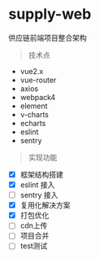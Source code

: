 # supply-web
供应链前端项目整合架构

> 技术点

* vue2.x
* vue-router
* axios
* webpack4
* element
* v-charts
* echarts
* eslint
* sentry

> 实现功能

- [x] 框架结构搭建
- [x] eslint 接入
- [ ] sentry 接入
- [x] 复用化解决方案
- [x] 打包优化
- [ ] cdn上传
- [ ] 项目合并
- [ ] test测试
